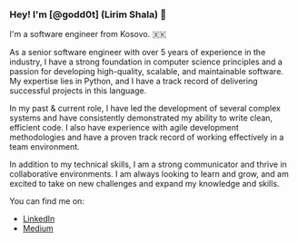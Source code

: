 ### Hey! I'm [@godd0t] (Lirim Shala) 👋



I'm a software engineer from Kosovo. 🇽🇰


As a senior software engineer with over 5 years of experience in the industry, I have a strong foundation in computer science principles and a passion for developing high-quality, scalable, and maintainable software. My expertise lies in Python, and I have a track record of delivering successful projects in this language.

In my past & current role, I have led the development of several complex systems and have consistently demonstrated my ability to write clean, efficient code. I also have experience with agile development methodologies and have a proven track record of working effectively in a team environment.

In addition to my technical skills, I am a strong communicator and thrive in collaborative environments. I am always looking to learn and grow, and am excited to take on new challenges and expand my knowledge and skills.


You can find me on:

* [LinkedIn](https://www.linkedin.com/in/lirim-shala/)
* [Medium](https://medium.com/@lirshala01)
